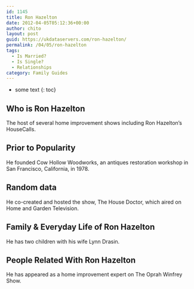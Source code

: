 ```yaml
---
id: 1145
title: Ron Hazelton
date: 2012-04-05T05:12:36+00:00
author: chito
layout: post
guid: https://ukdataservers.com/ron-hazelton/
permalink: /04/05/ron-hazelton
tags:
  - Is Married?
  - Is Single?
  - Relationships
category: Family Guides
---
```


* some text
{: toc}
          
          
## Who is  Ron Hazelton
                  
                  
                  
The host of several home improvement shows including Ron Hazelton&#8217;s HouseCalls.
                  
                
                
                
## Prior to Popularity 
                  
                  
                  
He founded Cow Hollow Woodworks, an antiques restoration workshop in San Francisco, California, in 1978.
                  
                
                
                
## Random data 
                  
                  
                  
He co-created and hosted the show, The House Doctor, which aired on Home and Garden Television.
                  
                
                
                
## Family & Everyday Life of Ron Hazelton
                  
                  
                  
He has two children with his wife Lynn Drasin.
                  
                
                
                
## People Related With  Ron Hazelton
                  
                  
                  
He has appeared as a home improvement expert on The Oprah Winfrey Show.
                  
                
              
            
          
          
          
    
    
  
